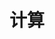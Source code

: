 ---
title: "计算"
linkTitle: "Document"
_build:
 render: false 
weight: 2
collapsible: true
icon: "/images/icons/index/product-icon-host.svg"
---